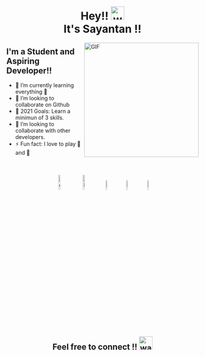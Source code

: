 <h1 align="center">Hey!! <img alt="wave" src="https://emojis.slackmojis.com/emojis/images/1577305505/7373/hand_wave.gif?1577305505" width="35"> <br> It's Sayantan !!  </h1>



<img align="right" height="300px" alt="GIF" src="https://www.linkpicture.com/q/Screenshot_2021-06-19_at_10.08.13_AM-removebg-preview.png" padding="5px" />

## I'm a Student and Aspiring Developer!!

- 🌱 I’m currently learning everything 🤣
- 👯 I’m looking to collaborate on Github
- 🥅 2021 Goals: Learn a minimun of 3 skills.
- 👯 I’m looking to collaborate with other developers.
- ⚡ Fun fact: I love to play 🎸 and 🏀


</br>




<p align="center" >
	<a href="https://github.com/Sayantan-Ch"><img alt="github" width="10%" style="padding:5px" src="https://img.icons8.com/bubbles/100/000000/github.png"/></a>
	<a href="https://www.linkedin.com/in/sayantan-chatterjee-400784208/"><img alt="linkedin" width="10%" style="padding:5px" src="https://img.icons8.com/bubbles/100/000000/linkedin.png"/></a>
	<a href="https://www.facebook.com/profile.php?id=100004805536688"><img alt="facebook" width="8%" style="padding:5px" src="https://img.icons8.com/bubbles/100/000000/facebook.png"/></a>
	<a href="https://www.instagram.com/sayantan__ch/"><img alt="instagram" width="8%" style="padding:5px" src="https://img.icons8.com/bubbles/100/000000/instagram-new.png"/></a>
	<a href="https://twitter.com/home"><img alt="twitter" width="8%" style="padding:5px" src="https://img.icons8.com/bubbles/100/000000/twitter.png"/></a>
	
	

</p>





<!--START_SECTION_PROFILE_VIEWS:readme-info-->
<!--END_SECTION_PROFILE_VIEWS:readme-info-->

<!--START_SECTION_LINES_OF_CODE:readme-info-->
<!--END_SECTION_LINES_OF_CODE:readme-info-->

<!--START_CONTRIBUTIONS:readme-info-->
<!--END_CONTRIBUTIONS:readme-info-->

<!--START_SECTION_DAILY_COMMIT:readme-info-->
<!--END_SECTION_DAILY_COMMIT:readme-info-->

<!--START_SECTION_WEEKLY_COMMIT:readme-info-->
<!--END_SECTION_WEEKLY_COMMIT:readme-info-->

<!--START_SECTION_LANGUAGE:readme-info-->
<!--END_SECTION_LANGUAGE:readme-info-->

<h2 align='center'>Feel free to connect !! <img alt="wave" src="https://emojis.slackmojis.com/emojis/images/1605722420/11386/among_us_orange_dance.gif?1605722420" width="35"> </h2> 

